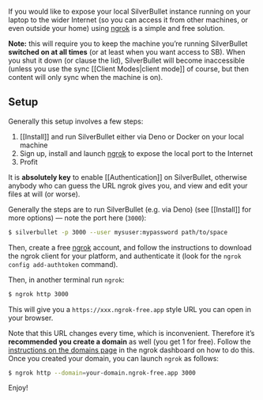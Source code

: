 If you would like to expose your local SilverBullet instance running on your laptop to the wider Internet (so you can access it from other machines, or even outside your home) using [ngrok](https://ngrok.com/) is a simple and free solution.

**Note:** this will require you to keep the machine you’re running SilverBullet **switched on at all times** (or at least when you want access to SB). When you shut it down (or clause the lid), SilverBullet will become inaccessible (unless you use the sync [[Client Modes|client mode]] of course, but then content will only sync when the machine is on).

## Setup
Generally this setup involves a few steps:
1. [[Install]] and run SilverBullet either via Deno or Docker on your local machine
2. Sign up, install and launch [ngrok](https://ngrok.com/) to expose the local port to the Internet
3. Profit

It is **absolutely key** to enable [[Authentication]] on SilverBullet, otherwise anybody who can guess the URL ngrok gives you, and view and edit your files at will (or worse).

Generally the steps are to run SilverBullet (e.g. via Deno) (see [[Install]] for more options) — note the port here (`3000`):

```bash
$ silverbullet -p 3000 --user mysuser:mypassword path/to/space
```

Then, create a free [ngrok](https://dashboard.ngrok.com/) account, and follow the instructions to download the ngrok client for your platform, and authenticate it (look for the `ngrok config add-authtoken` command).

Then, in another terminal run `ngrok`:

```bash
$ ngrok http 3000
```

This will give you a `https://xxx.ngrok-free.app` style URL you can open in your browser.

Note that this URL changes every time, which is inconvenient. Therefore it’s **recommended you create a domain** as well (you get 1 for free). Follow the [instructions on the domains page](https://dashboard.ngrok.com/cloud-edge/domains) in the ngrok dashboard on how to do this. Once you created your domain, you can launch `ngrok` as follows:

```bash
$ ngrok http --domain=your-domain.ngrok-free.app 3000
```

Enjoy!
